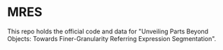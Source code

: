 # MRES
This repo holds the official code and data for "Unveiling Parts Beyond Objects: Towards Finer-Granularity Referring Expression Segmentation".
